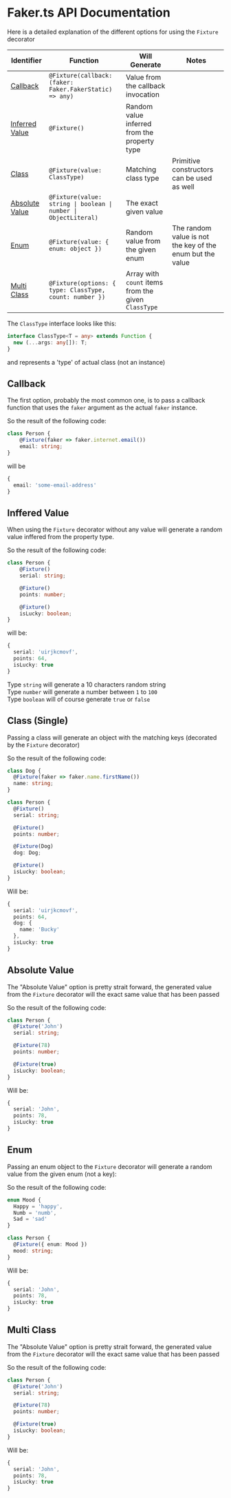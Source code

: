 # Faker.ts API Documentation

Here is a detailed explanation of the different options for using the `Fixture` decorator

| Identifier                                                    | Function                                                | Will Generate                           | Notes                                                     | 
|---------------------------------------------------------------|---------------------------------------------------------|-----------------------------------------|-----------------------------------------------------------| 
| [Callback](#callback)                                         | `@Fixture(callback: (faker: Faker.FakerStatic) => any)` | Value from the callback invocation      |                                                           | 
| [Inferred Value](#dynamic-value)                              | `@Fixture()`                                            | Random value inferred from the property type   |                                                           | 
| [Class](#class)                                               | `@Fixture(value: ClassType)`                            | Matching class type                     | Primitive constructors can be used as well                | 
| [Absolute Value](#absolute-value)                             | `@Fixture(value: string \| boolean \| number \| ObjectLiteral)`| The exact given value                   |                                                           | 
| [Enum](#enum)                                                 | `@Fixture(value: { enum: object })`                     | Random value from the given enum        | The random value is not the key of the enum but the value | 
| [Multi Class](#multi-class)                                   | `@Fixture(options: { type: ClassType, count: number })` | Array with `count` items from the given `ClassType`     |                                        |                                                           | 

The `ClassType` interface looks like this:

```typescript
interface ClassType<T = any> extends Function {
  new (...args: any[]): T;
}
```

and represents a 'type' of actual class (not an instance)

## Callback

The first option, probably the most common one, is to pass a callback function that uses the `faker` argument as the actual `faker` instance.

So the result of the following code:

```typescript
class Person {
    @Fixture(faker => faker.internet.email())
    email: string;
}
```

will be
```typescript
{
  email: 'some-email-address'
}
```

## Inffered Value
When using the `Fixture` decorator without any value will generate a random value inffered from the property type.

So the result of the following code:

```typescript
class Person {
    @Fixture()
    serial: string;

    @Fixture()
    points: number;

    @Fixture()
    isLucky: boolean;
}
```

will be:

```typescript
{
  serial: 'uirjkcmovf',
  points: 64,
  isLucky: true 
}
```

Type `string` will generate a 10 characters random string \
Type `number` will generate a number between `1` to `100` \
Type `boolean` will of course generate `true` or `false` 

## Class (Single)
Passing a class will generate an object with the matching keys (decorated by the `Fixture` decorator)

So the result of the following code:

```typescript
class Dog {
  @Fixture(faker => faker.name.firstName())
  name: string;
}

class Person {
  @Fixture()
  serial: string;

  @Fixture()
  points: number;

  @Fixture(Dog)
  dog: Dog;

  @Fixture()
  isLucky: boolean;
}
```

Will be:

```typescript
{
  serial: 'uirjkcmovf',
  points: 64,
  dog: {
    name: 'Bucky'
  },
  isLucky: true 
}
```

## Absolute Value

The "Absolute Value" option is pretty strait forward, the generated value from the `Fixture` decorator will the exact same value that has been passed

So the result of the following code:

```typescript
class Person {
  @Fixture('John')
  serial: string;

  @Fixture(78)
  points: number;

  @Fixture(true)
  isLucky: boolean;
}
```

Will be:

```typescript
{
  serial: 'John',
  points: 78,
  isLucky: true 
}
```

## Enum

Passing an enum object to the `Fixture` decorator will generate a random value from the given enum (not a key):

So the result of the following code:

```typescript
enum Mood {
  Happy = 'happy',
  Numb = 'numb',
  Sad = 'sad'
}

class Person {
  @Fixture({ enum: Mood })
  mood: string;
}
```

Will be:

```typescript
{
  serial: 'John',
  points: 78,
  isLucky: true 
}
```

## Multi Class

The "Absolute Value" option is pretty strait forward, the generated value from the `Fixture` decorator will the exact same value that has been passed

So the result of the following code:

```typescript
class Person {
  @Fixture('John')
  serial: string;

  @Fixture(78)
  points: number;

  @Fixture(true)
  isLucky: boolean;
}
```

Will be:

```typescript
{
  serial: 'John',
  points: 78,
  isLucky: true 
}
```
